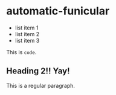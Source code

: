 # automatic-funicular

* list item 1
* list item 2
* list item 3

This is `code`.

## Heading 2!! Yay!

This is a regular paragraph.
